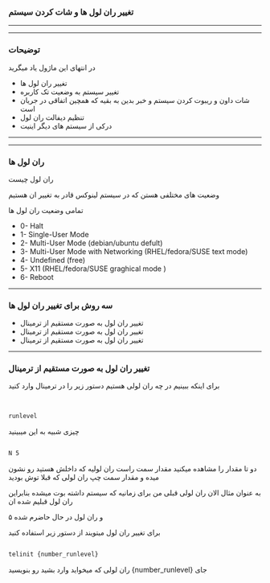 ### تغییر ران لول ها و شات کردن سیستم 


__________________________________
__________________________________
### توضیحات 

در انتهای این  ماژول یاد میگرید

* تغییر ران لول ها
* تغییر سیستم به وضعیت تک کاربره
* شات داون و ریبوت کردن سیستم و خبر بدین به بقیه که همچین اتفاقی در جریان است 
* تنظیم دیفالت ران لول 
* درکی از سیستم های دیگر اینیت 
__________________________________
__________________________________


### ران لول ها 

ران لول چیست 

وضعیت های مختلفی هستن که در سیستم لینوکس قادر به تغییر ان هستیم


تمامی وضعیت ران لول ها 

* 0- Halt
* 1- Single-User Mode	 
* 2- Multi-User Mode	(debian/ubuntu defult)
* 3- Multi-User Mode with Networking	(RHEL/fedora/SUSE text mode)
* 4- Undefined (free)
* 5- X11 (RHEL/fedora/SUSE graghical mode )
* 6- Reboot



__________________________________
### سه روش برای تغییر ران لول ها

* تغییر ران لول به صورت مستقیم از ترمینال
* تغییر ران لول به صورت مستقیم از ترمینال
* تغییر ران لول به صورت مستقیم از ترمینال
__________________________________
###  تغییر ران لول به صورت مستقیم از ترمینال

برای اینکه ببینیم  در چه ران لولی هستیم دستور زیر را در ترمینال وارد کنید 

‍‍‍
```bash
runlevel
```

چیزی شبیه به این میبینید

```bash

N 5

```

دو تا مقدار را مشاهده میکنید مقدار سمت راست ران لولیه که داخلش هستید رو نشون میده و مقدار سمت چپ ران لولی که قبلا توش بودید

به عنوان مثال الان ران لولی قبلی من برای زمانیه که سیستم داشته بوت میشده بنابراین ران لول قبلیم شده ان 

و ران لول در حال حاضرم شده ۵ 


برای تغییر ران لول میتویند از دستور زیر استفاده کنید 

```bash

telinit {number_runlevel}

```

  ران لولی که میخواید وارد بشید رو بنویسید {number_runlevel} جای  












